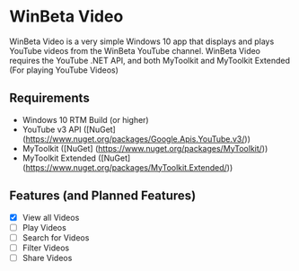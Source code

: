 # WinBeta Video

WinBeta Video is a very simple Windows 10 app that displays and plays YouTube videos from the WinBeta YouTube channel.
WinBeta Video requires the YouTube .NET API, and both MyToolkit and MyToolkit Extended (For playing YouTube Videos)

## Requirements
* Windows 10 RTM Build (or higher)
* YouTube v3 API ([NuGet] (https://www.nuget.org/packages/Google.Apis.YouTube.v3/))
* MyToolkit ([NuGet] (https://www.nuget.org/packages/MyToolkit/))
* MyToolkit Extended ([NuGet] (https://www.nuget.org/packages/MyToolkit.Extended/))

## Features (and Planned Features)
* [x] View all Videos
* [ ] Play Videos
* [ ] Search for Videos
* [ ] Filter Videos
* [ ] Share Videos
